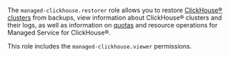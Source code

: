 The `managed-clickhouse.restorer` role allows you to restore [ClickHouse® clusters](../../managed-clickhouse/concepts/index.md) from backups, view information about ClickHouse® clusters and their logs, as well as information on [quotas](../../managed-clickhouse/concepts/limits.md#mch-quotas) and resource operations for Managed Service for ClickHouse®.

This role includes the `managed-clickhouse.viewer` permissions.
